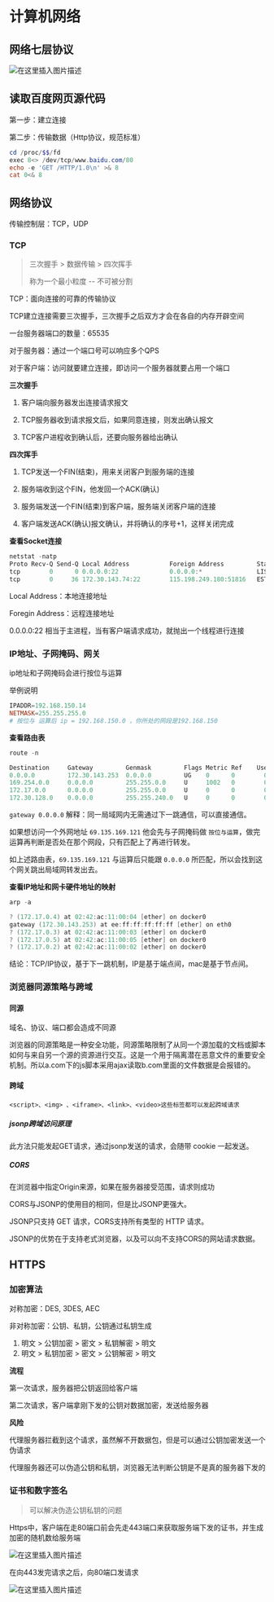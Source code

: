 # 计算机网络

## 网络七层协议

![在这里插入图片描述](https://img-blog.csdnimg.cn/20210106222050238.png?x-oss-process=image/watermark,type_ZmFuZ3poZW5naGVpdGk,shadow_10,text_aHR0cHM6Ly9ibG9nLmNzZG4ubmV0L3dlaXhpbl80MjEwMzAyNg==,size_16,color_FFFFFF,t_70)

## 读取百度网页源代码

第一步：建立连接

第二步：传输数据（Http协议，规范标准）

```powershell
cd /proc/$$/fd
exec 8<> /dev/tcp/www.baidu.com/80
echo -e 'GET /HTTP/1.0\n' >& 8
cat 0<& 8
```

## 网络协议

传输控制层：TCP，UDP

### TCP

> 三次握手 > 数据传输 > 四次挥手
>
> 称为一个最小粒度 -- 不可被分割

TCP：面向连接的可靠的传输协议

TCP建立连接需要三次握手，三次握手之后双方才会在各自的内存开辟空间

一台服务器端口的数量：65535

对于服务器：通过一个端口号可以响应多个QPS

对于客户端：访问就要建立连接，即访问一个服务器就要占用一个端口

**三次握手**

1. 客户端向服务器发出连接请求报文

2. TCP服务器收到请求报文后，如果同意连接，则发出确认报文

3. TCP客户进程收到确认后，还要向服务器给出确认

**四次挥手**

1. TCP发送一个FIN(结束)，用来关闭客户到服务端的连接

2. 服务端收到这个FIN，他发回一个ACK(确认)

3. 服务端发送一个FIN(结束)到客户端，服务端关闭客户端的连接

4. 客户端发送ACK(确认)报文确认，并将确认的序号+1，这样关闭完成

**查看Socket连接**

```powershell
netstat -natp
Proto Recv-Q Send-Q Local Address           Foreign Address         State       PID/Program name
tcp        0      0 0.0.0.0:22              0.0.0.0:*               LISTEN      940/sshd
tcp        0     36 172.30.143.74:22        115.198.249.180:51816   ESTABLISHED 5789/sshd: root@pts
```

Local Address：本地连接地址

Foregin Address：远程连接地址

0.0.0.0:22 相当于主进程，当有客户端请求成功，就抛出一个线程进行连接

### IP地址、子网掩码、网关

ip地址和子网掩码会进行按位与运算

举例说明

```powershell
IPADDR=192.168.150.14
NETMASK=255.255.255.0
# 按位与 运算后 ip = 192.168.150.0 ，你所处的网段是192.168.150
```

**查看路由表**

```powershell
route -n

Destination     Gateway         Genmask         Flags Metric Ref    Use Iface
0.0.0.0         172.30.143.253  0.0.0.0         UG    0      0        0 eth0
169.254.0.0     0.0.0.0         255.255.0.0     U     1002   0        0 eth0
172.17.0.0      0.0.0.0         255.255.0.0     U     0      0        0 docker0
172.30.128.0    0.0.0.0         255.255.240.0   U     0      0        0 eth0
```

`gateway 0.0.0.0` 解释：同一局域网内无需通过下一跳通信，可以直接通信。

如果想访问一个外网地址 `69.135.169.121` 他会先与子网掩码做 `按位与运算`，做完运算再判断是否处在那个网段，只有匹配上了再进行转发。

如上述路由表，`69.135.169.121` 与运算后只能跟 `0.0.0.0` 所匹配，所以会找到这个网关跳出局域网转发出去。

**查看IP地址和网卡硬件地址的映射**

```powershell
arp -a

? (172.17.0.4) at 02:42:ac:11:00:04 [ether] on docker0
gateway (172.30.143.253) at ee:ff:ff:ff:ff:ff [ether] on eth0
? (172.17.0.3) at 02:42:ac:11:00:03 [ether] on docker0
? (172.17.0.5) at 02:42:ac:11:00:05 [ether] on docker0
? (172.17.0.2) at 02:42:ac:11:00:02 [ether] on docker0
```

结论：TCP/IP协议，基于下一跳机制，IP是基于端点间，mac是基于节点间。

### 浏览器同源策略与跨域

#### 同源

域名、协议、端口都会造成不同源

浏览器的同源策略是一种安全功能，同源策略限制了从同一个源加载的文档或脚本如何与来自另一个源的资源进行交互。这是一个用于隔离潜在恶意文件的重要安全机制。所以a.com下的js脚本采用ajax读取b.com里面的文件数据是会报错的。

#### 跨域

```
<script>、<img> 、<iframe>、<link>、<video>这些标签都可以发起跨域请求
```


##### jsonp跨域访问原理

此方法只能发起GET请求，通过jsonp发送的请求，会随带 cookie 一起发送。

##### CORS

在浏览器中指定Origin来源，如果在服务器接受范围，请求则成功

CORS与JSONP的使用目的相同，但是比JSONP更强大。

JSONP只支持 GET 请求，CORS支持所有类型的 HTTP 请求。

JSONP的优势在于支持老式浏览器，以及可以向不支持CORS的网站请求数据。

## HTTPS

### 加密算法

对称加密：DES, 3DES, AEC

非对称加密：公钥、私钥，公钥通过私钥生成

1. 明文 > 公钥加密 > 密文 > 私钥解密 > 明文
2. 明文 > 私钥加密 > 密文 > 公钥解密 > 明文

**流程**

第一次请求，服务器把公钥返回给客户端

第二次请求，客户端拿刚下发的公钥对数据加密，发送给服务器

**风险**

代理服务器拦截到这个请求，虽然解不开数据包，但是可以通过公钥加密发送一个伪请求

代理服务器还可以伪造公钥和私钥，浏览器无法判断公钥是不是真的服务器下发的

### 证书和数字签名

> 可以解决伪造公钥私钥的问题

Https中，客户端在走80端口前会先走443端口来获取服务端下发的证书，并生成加密的随机数给服务端

![在这里插入图片描述](https://img-blog.csdnimg.cn/20210218212333383.png?x-oss-process=image/watermark,type_ZmFuZ3poZW5naGVpdGk,shadow_10,text_aHR0cHM6Ly9ibG9nLmNzZG4ubmV0L3dlaXhpbl80MjEwMzAyNg==,size_16,color_FFFFFF,t_70)

在向443发完请求之后，向80端口发请求

![在这里插入图片描述](https://img-blog.csdnimg.cn/20210218205803436.png?x-oss-process=image/watermark,type_ZmFuZ3poZW5naGVpdGk,shadow_10,text_aHR0cHM6Ly9ibG9nLmNzZG4ubmV0L3dlaXhpbl80MjEwMzAyNg==,size_16,color_FFFFFF,t_70)